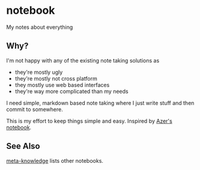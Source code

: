 # notebook

My notes about everything

## Why?

I'm not happy with any of the existing note taking solutions as

* they're mostly ugly
* they're mostly not cross platform
* they mostly use web based interfaces
* they're way more complicated than my needs

I need simple, markdown based note taking where I just write stuff and then commit to somewhere.

This is my effort to keep things simple and easy. Inspired by [Azer's notebook](https://github.com/azer/notebook).

## See Also

[meta-knowledge](https://github.com/RichardLitt/meta-knowledge) lists other notebooks.
